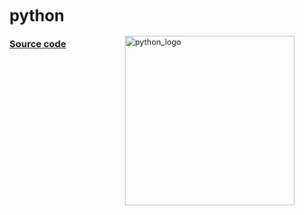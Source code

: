 # python

<img align="right" alt="python_logo" width="300" src="https://github.com/akashdip2001/Python-Course-10h/raw/main/img/py_akashdip2001.png"> 

### [ Source code ](https://github.com/akashdip2001/Python-Course-10h)

